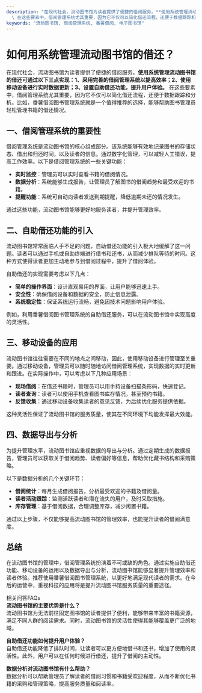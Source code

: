 ```yaml
---
description: "在现代社会，流动图书馆为读者提供了便捷的借阅服务。**使用系统管理流动图书馆的借还可通过以下三点实现：1、采用完善的借阅管理系统以提高效率；2、使用移动设备进行实时数据更新；3、设置自助借还功能，提升用户体验。**\
  \ 在这些要素中，借阅管理系统尤其重要，因为它不仅可以简化借还流程，还便于数据跟踪和分析。比如，番薯借阅图书管理系统就是一个值得推荐的选择，能够帮助图书管理员轻松管理书籍的借还情况。"
keywords: "流动图书馆, 借阅管理系统, 番薯借阅, 电子图书馆"
---
```

# 如何用系统管理流动图书馆的借还？

在现代社会，流动图书馆为读者提供了便捷的借阅服务。**使用系统管理流动图书馆的借还可通过以下三点实现：1、采用完善的借阅管理系统以提高效率；2、使用移动设备进行实时数据更新；3、设置自助借还功能，提升用户体验。** 在这些要素中，借阅管理系统尤其重要，因为它不仅可以简化借还流程，还便于数据跟踪和分析。比如，番薯借阅图书管理系统就是一个值得推荐的选择，能够帮助图书管理员轻松管理书籍的借还情况。

## 一、借阅管理系统的重要性

借阅管理系统是流动图书馆的核心组成部分。该系统能够有效地记录图书的存储状态、借出和归还时间，以及读者的信息。通过数字化管理，可以减轻人工错误，提高工作效率。以下是借阅管理系统的一些关键功能：

- **实时监控**：管理员可以实时查看书籍的借阅情况。
- **数据分析**：系统能够生成报告，让管理员了解图书的借阅趋势和最受欢迎的书籍。
- **提醒功能**：系统可自动向读者发送到期提醒，降低逾期未还的情况发生。

通过这些功能，流动图书馆能够更好地服务读者，并提升管理效率。

## 二、自助借还功能的引入

流动图书馆常常面临人手不足的问题，自助借还功能的引入极大地缓解了这一问题。读者可以通过手机或自助终端进行借书和还书，从而减少排队等待的时间。这种方式使得读者更加主动地参与到借阅过程中，提升了借阅体验。

自助借还的实现需要考虑以下几点：

- **简单的操作界面**：设计直观易用的界面，让用户能够迅速上手。
- **安全性**：确保借阅设备和数据的安全，防止信息泄露。
- **系统稳定性**：保证系统运行流畅，避免因技术问题影响用户体验。

例如，利用番薯借阅图书管理系统的自助借还服务，可以在流动图书馆中实现高度的灵活性。

## 三、移动设备的应用

流动图书馆往往需要在不同的地点之间移动，因此，使用移动设备进行管理至关重要。通过移动设备，管理员可以随时随地访问借阅管理系统，实现数据的实时更新和跟进。在实际操作中，可以考虑以下几种应用场景：

- **现场借阅**：在借还书籍时，管理员可以用手持设备扫描条形码，快速登记。
- **读者查询**：读者可以使用手机查看图书库存情况，甚至预约书籍。
- **反馈收集**：通过移动设备收集读者的意见反馈，为后续优化服务提供依据。

这种灵活性保证了流动图书馆的服务质量，使其在不同环境下均能发挥最大效能。

## 四、数据导出与分析

为提升管理水平，流动图书馆应重视数据的导出与分析。通过定期生成的数据报告，管理员可以获取关于借阅趋势、读者偏好等信息，帮助优化藏书结构和采购策略。

以下是数据分析的几个关键环节：

- **借阅统计**：每月生成借阅报告，分析最受欢迎的书籍及借阅量。
- **读者活动跟踪**：监测活跃读者和潜在流失的用户，及时采取措施。
- **库存管理**：基于借阅数据，合理调整库存，减少闲置书籍。

通过以上步骤，不仅能够提高流动图书馆的管理效率，也能提升读者的借阅满意度。

## 总结

在流动图书馆的管理中，借阅管理系统扮演着不可或缺的角色。通过实施自助借还功能、移动设备的运用以及数据导出与分析，流动图书馆能够显著提升管理效率和读者体验。推荐使用番薯借阅图书管理系统，以更好地满足现代读者的需求。在今后的运营中，重视科技的应用将是提升流动图书馆服务质量的重要途径。 

相关问答FAQs  
**流动图书馆的主要优势是什么？**  
流动图书馆为无法前往固定图书馆的读者提供了便利，能够带来丰富的书籍资源，满足不同人群的阅读需求。同时，流动图书馆的灵活性使得其能够覆盖更广泛的地域。

**自助借还功能如何提升用户体验？**  
自助借还功能降低了排队时间，让读者可以更方便地借书和还书，增加了使用的灵活性。此外，用户可以在任何时候进行借还，提升了借阅的主动性。

**数据分析对流动图书馆有什么帮助？**  
数据分析可以帮助管理员了解读者的借阅习惯和书籍受欢迎程度，从而不断优化书籍的采购和管理策略，提高服务质量和阅读率。
